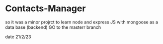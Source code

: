 # Contacts-Manager
so it was a minor projrct to learn node and express JS with  mongoose as a data base (backend)
GO to the masterr branch 
 

 date 21/2/23
